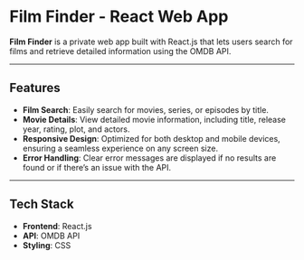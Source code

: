 # Film Finder - React Web App

**Film Finder** is a private web app built with React.js that lets users search for films and retrieve detailed information using the OMDB API.

---

## Features

- **Film Search**: Easily search for movies, series, or episodes by title.
- **Movie Details**: View detailed movie information, including title, release year, rating, plot, and actors.
- **Responsive Design**: Optimized for both desktop and mobile devices, ensuring a seamless experience on any screen size.
- **Error Handling**: Clear error messages are displayed if no results are found or if there’s an issue with the API.

---

## Tech Stack

- **Frontend**: React.js
- **API**: OMDB API
- **Styling**: CSS

